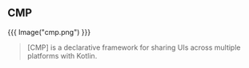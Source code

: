 ## CMP

{{{ Image("cmp.png") }}}

> [CMP] is a declarative framework for sharing UIs across multiple platforms with Kotlin.
